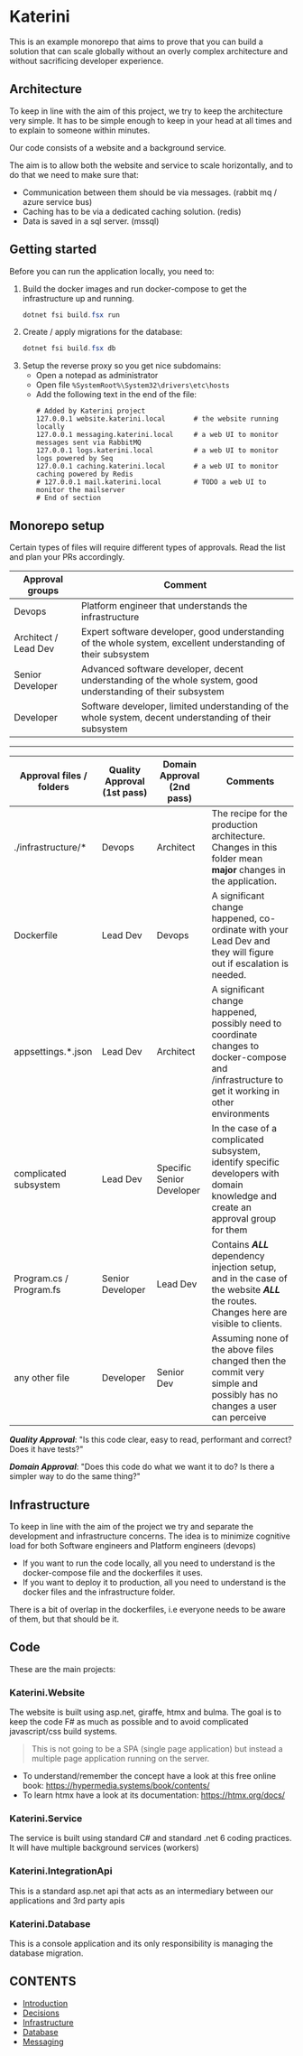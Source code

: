 # Katerini

This is an example monorepo that aims to prove that you can build a solution that can scale globally
without an overly complex architecture and without sacrificing developer experience.

## Architecture

To keep in line with the aim of this project, we try to keep the architecture very simple.
It has to be simple enough to keep in your head at all times and to explain to someone within minutes.

Our code consists of a website and a background service.

The aim is to allow both the website and service to scale horizontally, and to do that we need to make sure that:
 - Communication between them should be via messages. (rabbit mq / azure service bus)
 - Caching has to be via a dedicated caching solution. (redis)
 - Data is saved in a sql server. (mssql)

## Getting started

Before you can run the application locally, you need to:

1. Build the docker images and run docker-compose to get the infrastructure up and running.
      ```powershell
      dotnet fsi build.fsx run
      ```
2. Create / apply migrations for the database:
      ```powershell
      dotnet fsi build.fsx db
      ```
3. Setup the reverse proxy so you get nice subdomains:
   - Open a notepad as administrator
   - Open file ```%SystemRoot%\System32\drivers\etc\hosts```
   - Add the following text in the end of the file:
     ```text
     # Added by Katerini project
     127.0.0.1 website.katerini.local       # the website running locally
     127.0.0.1 messaging.katerini.local     # a web UI to monitor messages sent via RabbitMQ
     127.0.0.1 logs.katerini.local          # a web UI to monitor logs powered by Seq  
     127.0.0.1 caching.katerini.local       # a web UI to monitor caching powered by Redis
     # 127.0.0.1 mail.katerini.local        # TODO a web UI to monitor the mailserver
     # End of section
     ```

## Monorepo setup

Certain types of files will require different types of approvals. Read the list and plan your PRs accordingly.

| Approval groups      | Comment                                                                                                       |
|----------------------|---------------------------------------------------------------------------------------------------------------|
| Devops               | Platform engineer that understands the infrastructure                                                         |
| Architect / Lead Dev | Expert software developer, good understanding of the whole system, excellent understanding of their subsystem |
| Senior Developer     | Advanced software developer, decent understanding of the whole system, good understanding of their subsystem  |
| Developer            | Software developer, limited understanding of the whole system, decent understanding of their subsystem        |

---

| Approval files / folders | Quality Approval (1st pass) | Domain Approval (2nd pass) | Comments                                                                                                                                           |
|--------------------------|-----------------------------|----------------------------|----------------------------------------------------------------------------------------------------------------------------------------------------|
| ./infrastructure/*       | Devops                      | Architect                  | The recipe for the production architecture. Changes in this folder mean **major** changes in the application.                                      |   
| Dockerfile               | Lead Dev                    | Devops                     | A significant change happened, co-ordinate with your Lead Dev and they will figure out if escalation is needed.                                    | 
| appsettings.*.json       | Lead Dev                    | Architect                  | A significant change happened, possibly need to coordinate changes to docker-compose and /infrastructure to get it working in other environments   |
| complicated subsystem    | Lead Dev                    | Specific Senior Developer  | In the case of a complicated subsystem, identify specific developers with domain knowledge and create an approval group for them                   |
| Program.cs / Program.fs  | Senior Developer            | Lead Dev                   | Contains **_ALL_** dependency injection setup, and in the case of the website **_ALL_** the routes. Changes here are visible to clients.           |
| any other file           | Developer                   | Senior Dev                 | Assuming none of the above files changed then the commit very simple and possibly has no changes a user can perceive                               |

**_Quality Approval_**: "Is this code clear, easy to read, performant and correct? Does it have tests?"
 
**_Domain Approval_**: "Does this code do what we want it to do? Is there a simpler way to do the same thing?"

## Infrastructure

To keep in line with the aim of the project we try and separate the development and infrastructure concerns. 
The idea is to minimize cognitive load for both Software engineers and Platform engineers (devops)

- If you want to run the code locally,    all you need to understand is the docker-compose file and the dockerfiles it uses.
- If you want to deploy it to production, all you need to understand is the docker files and the infrastructure folder.  

There is a bit of overlap in the dockerfiles, i.e everyone needs to be aware of them, but that should be it. 

## Code

These are the main projects:

### Katerini.Website

The website is built using asp.net, giraffe, htmx and bulma. 
The goal is to keep the code F# as much as possible and to avoid complicated javascript/css build systems.

> This is not going to be a SPA (single page application) but instead a multiple page application running on the server. 

- To understand/remember the concept have a look at this free online book: https://hypermedia.systems/book/contents/
- To learn htmx have a look at its documentation: https://htmx.org/docs/

### Katerini.Service

The service is built using standard C# and standard .net 6 coding practices.
It will have multiple background services (workers)

### Katerini.IntegrationApi

This is a standard asp.net api that acts as an intermediary between our applications and 3rd party apis

### Katerini.Database

This is a console application and its only responsibility is managing the database migration.

## CONTENTS

- [Introduction](./README.md)
- [Decisions](./decisions/README.md)
- [Infrastructure](./infrastructure/README.md)
- [Database](./source/Katerini.Database/Scripts/README.md)
- [Messaging](./source/Katerini.Core.Messaging/README.md)

